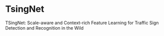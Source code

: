 # TsingNet
TSingNet: Scale-aware and Context-rich Feature Learning for Traffic Sign Detection and Recognition in the Wild
